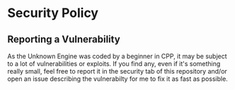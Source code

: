# Security Policy

## Reporting a Vulnerability

As the Unknown Engine was coded by a beginner in CPP, it may be subject to a lot of vulnerabilities or exploits. 
If you find any, even if it's something really small, feel free to report it in the security tab of this repository
and/or open an issue describing the vulnerabilty for me to fix it as fast as possible. 

